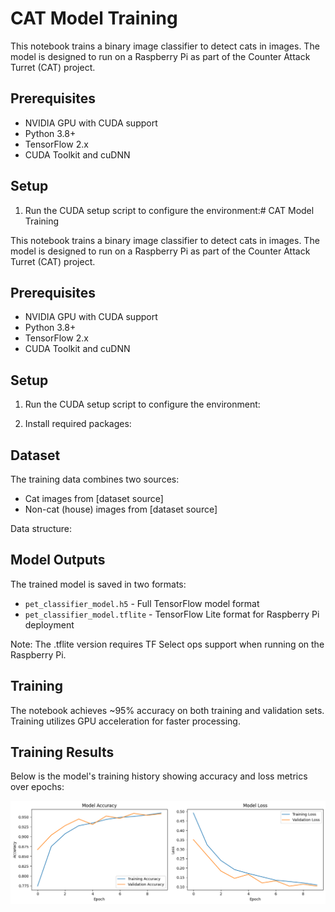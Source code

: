 # CAT Model Training

This notebook trains a binary image classifier to detect cats in images. The model is designed to run on a Raspberry Pi as part of the Counter Attack Turret (CAT) project.

## Prerequisites

- NVIDIA GPU with CUDA support
- Python 3.8+
- TensorFlow 2.x
- CUDA Toolkit and cuDNN

## Setup

1. Run the CUDA setup script to configure the environment:# CAT Model Training

This notebook trains a binary image classifier to detect cats in images. The model is designed to run on a Raspberry Pi as part of the Counter Attack Turret (CAT) project.

## Prerequisites

- NVIDIA GPU with CUDA support
- Python 3.8+
- TensorFlow 2.x
- CUDA Toolkit and cuDNN

## Setup

1. Run the CUDA setup script to configure the environment:

2. Install required packages:

## Dataset

The training data combines two sources:
- Cat images from [dataset source]
- Non-cat (house) images from [dataset source]

Data structure:

## Model Outputs

The trained model is saved in two formats:
- `pet_classifier_model.h5` - Full TensorFlow model format
- `pet_classifier_model.tflite` - TensorFlow Lite format for Raspberry Pi deployment

Note: The .tflite version requires TF Select ops support when running on the Raspberry Pi.

## Training

The notebook achieves ~95% accuracy on both training and validation sets. Training utilizes GPU acceleration for faster processing.


## Training Results

Below is the model's training history showing accuracy and loss metrics over epochs:

![Training History](output.png)

